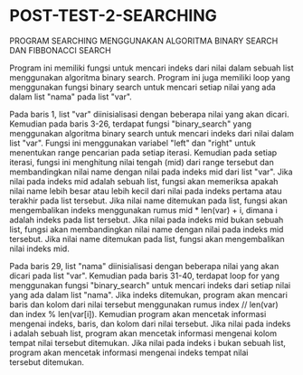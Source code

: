 # POST-TEST-2-SEARCHING
PROGRAM SEARCHING MENGGUNAKAN ALGORITMA BINARY SEARCH DAN FIBBONACCI SEARCH

Program ini memiliki fungsi untuk mencari indeks dari nilai dalam sebuah list menggunakan algoritma binary search. Program ini juga memiliki loop yang menggunakan fungsi binary search untuk mencari setiap nilai yang ada dalam list "nama" pada list "var".

Pada baris 1, list "var" diinisialisasi dengan beberapa nilai yang akan dicari. Kemudian pada baris 3-26, terdapat fungsi "binary_search" yang menggunakan algoritma binary search untuk mencari indeks dari nilai dalam list "var". Fungsi ini menggunakan variabel "left" dan "right" untuk menentukan range pencarian pada setiap iterasi. Kemudian pada setiap iterasi, fungsi ini menghitung nilai tengah (mid) dari range tersebut dan membandingkan nilai name dengan nilai pada indeks mid dari list "var". Jika nilai pada indeks mid adalah sebuah list, fungsi akan memeriksa apakah nilai name lebih besar atau lebih kecil dari nilai pada indeks pertama atau terakhir pada list tersebut. Jika nilai name ditemukan pada list, fungsi akan mengembalikan indeks menggunakan rumus mid * len(var) + i, dimana i adalah indeks pada list tersebut. Jika nilai pada indeks mid bukan sebuah list, fungsi akan membandingkan nilai name dengan nilai pada indeks mid tersebut. Jika nilai name ditemukan pada list, fungsi akan mengembalikan nilai indeks mid.

Pada baris 29, list "nama" diinisialisasi dengan beberapa nilai yang akan dicari pada list "var". Kemudian pada baris 31-40, terdapat loop for yang menggunakan fungsi "binary_search" untuk mencari indeks dari setiap nilai yang ada dalam list "nama". Jika indeks ditemukan, program akan mencari baris dan kolom dari nilai tersebut menggunakan rumus index // len(var) dan index % len(var[i]). Kemudian program akan mencetak informasi mengenai indeks, baris, dan kolom dari nilai tersebut. Jika nilai pada indeks i adalah sebuah list, program akan mencetak informasi mengenai kolom tempat nilai tersebut ditemukan. Jika nilai pada indeks i bukan sebuah list, program akan mencetak informasi mengenai indeks tempat nilai tersebut ditemukan.
